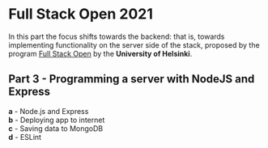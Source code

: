 # Full Stack Open 2021
In this part the focus shifts towards the backend: that is, towards implementing functionality on the server side of the stack, proposed by the program [Full Stack Open](https://fullstackopen.com/en) by the **University of Helsinki**.

## Part 3 - Programming a server with NodeJS and Express
**a** - Node.js and Express <br>
**b** - Deploying app to internet <br>
**c** - Saving data to MongoDB <br>
**d** - ESLint <br>